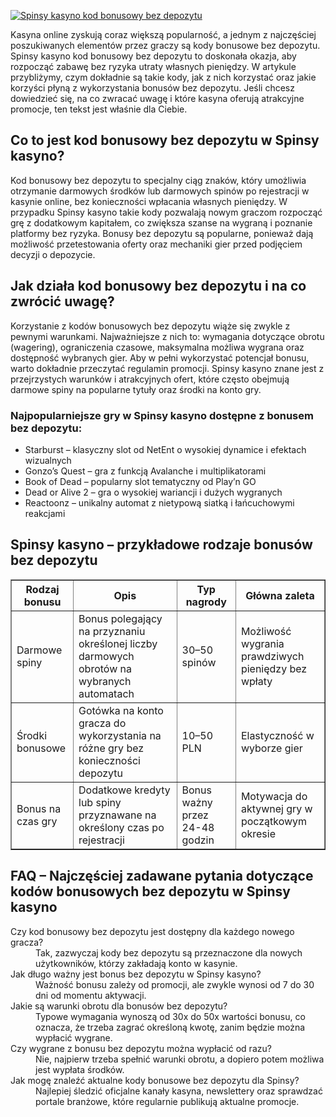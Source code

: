[![Spinsy kasyno kod bonusowy bez depozytu](https://123-caf.pages.dev/gitsignup.png)](https://vrmoo.ru/Bt82HjjY)

<div>     <p>Kasyna online zyskują coraz większą popularność, a jednym z najczęściej poszukiwanych elementów przez graczy są kody bonusowe bez depozytu. Spinsy kasyno kod bonusowy bez depozytu to doskonała okazja, aby rozpocząć zabawę bez ryzyka utraty własnych pieniędzy. W artykule przybliżymy, czym dokładnie są takie kody, jak z nich korzystać oraz jakie korzyści płyną z wykorzystania bonusów bez depozytu. Jeśli chcesz dowiedzieć się, na co zwracać uwagę i które kasyna oferują atrakcyjne promocje, ten tekst jest właśnie dla Ciebie.</p>    <h2>Co to jest kod bonusowy bez depozytu w Spinsy kasyno?</h2>     <p>Kod bonusowy bez depozytu to specjalny ciąg znaków, który umożliwia otrzymanie darmowych środków lub darmowych spinów po rejestracji w kasynie online, bez konieczności wpłacania własnych pieniędzy. W przypadku Spinsy kasyno takie kody pozwalają nowym graczom rozpocząć grę z dodatkowym kapitałem, co zwiększa szanse na wygraną i poznanie platformy bez ryzyka. Bonusy bez depozytu są popularne, ponieważ dają możliwość przetestowania oferty oraz mechaniki gier przed podjęciem decyzji o depozycie.</p>    <h2>Jak działa kod bonusowy bez depozytu i na co zwrócić uwagę?</h2>     <p>Korzystanie z kodów bonusowych bez depozytu wiąże się zwykle z pewnymi warunkami. Najważniejsze z nich to: wymagania dotyczące obrotu (wagering), ograniczenia czasowe, maksymalna możliwa wygrana oraz dostępność wybranych gier. Aby w pełni wykorzystać potencjał bonusu, warto dokładnie przeczytać regulamin promocji. Spinsy kasyno znane jest z przejrzystych warunków i atrakcyjnych ofert, które często obejmują darmowe spiny na popularne tytuły oraz środki na konto gry.</p>      <h3>Najpopularniejsze gry w Spinsy kasyno dostępne z bonusem bez depozytu:</h3>   <ul>     <li>Starburst – klasyczny slot od NetEnt o wysokiej dynamice i efektach wizualnych</li>     <li>Gonzo’s Quest – gra z funkcją Avalanche i multiplikatorami</li>     <li>Book of Dead – popularny slot tematyczny od Play’n GO</li>     <li>Dead or Alive 2 – gra o wysokiej wariancji i dużych wygranych</li>     <li>Reactoonz – unikalny automat z nietypową siatką i łańcuchowymi reakcjami</li>   </ul>    <h2>Spinsy kasyno – przykładowe rodzaje bonusów bez depozytu</h2>   <table border="1" cellpadding="8" cellspacing="0" style="border-collapse: collapse; width: 100%;">     <thead>       <tr>         <th>Rodzaj bonusu</th>         <th>Opis</th>         <th>Typ nagrody</th>         <th>Główna zaleta</th>       </tr>     </thead>     <tbody>       <tr>         <td>Darmowe spiny</td>         <td>Bonus polegający na przyznaniu określonej liczby darmowych obrotów na wybranych automatach</td>         <td>30–50 spinów</td>         <td>Możliwość wygrania prawdziwych pieniędzy bez wpłaty</td>       </tr>       <tr>         <td>Środki bonusowe</td>         <td>Gotówka na konto gracza do wykorzystania na różne gry bez konieczności depozytu</td>         <td>10–50 PLN</td>         <td>Elastyczność w wyborze gier</td>       </tr>       <tr>         <td>Bonus na czas gry</td>         <td>Dodatkowe kredyty lub spiny przyznawane na określony czas po rejestracji</td>         <td>Bonus ważny przez 24-48 godzin</td>         <td>Motywacja do aktywnej gry w początkowym okresie</td>       </tr>     </tbody>   </table>    <h2>FAQ – Najczęściej zadawane pytania dotyczące kodów bonusowych bez depozytu w Spinsy kasyno</h2>   <dl>     <dt>Czy kod bonusowy bez depozytu jest dostępny dla każdego nowego gracza?</dt>     <dd>Tak, zazwyczaj kody bez depozytu są przeznaczone dla nowych użytkowników, którzy zakładają konto w kasynie.</dd>      <dt>Jak długo ważny jest bonus bez depozytu w Spinsy kasyno?</dt>     <dd>Ważność bonusu zależy od promocji, ale zwykle wynosi od 7 do 30 dni od momentu aktywacji.</dd>      <dt>Jakie są warunki obrotu dla bonusów bez depozytu?</dt>     <dd>Typowe wymagania wynoszą od 30x do 50x wartości bonusu, co oznacza, że trzeba zagrać określoną kwotę, zanim będzie można wypłacić wygrane.</dd>      <dt>Czy wygrane z bonusu bez depozytu można wypłacić od razu?</dt>     <dd>Nie, najpierw trzeba spełnić warunki obrotu, a dopiero potem możliwa jest wypłata środków.</dd>      <dt>Jak mogę znaleźć aktualne kody bonusowe bez depozytu dla Spinsy?</dt>     <dd>Najlepiej śledzić oficjalne kanały kasyna, newslettery oraz sprawdzać portale branżowe, które regularnie publikują aktualne promocje.</dd>   </dl> </div>